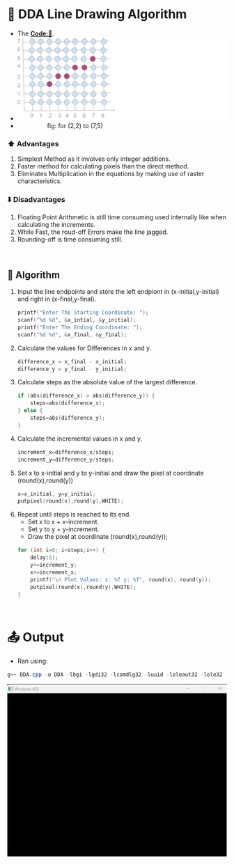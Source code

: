 # 📏 DDA Line Drawing Algorithm
- The **[Code:📑](../../C/DDA.cpp)**.
- <img src='./Resources/DDA.svg' width="700px">
- &emsp; &emsp; &emsp; &emsp;fig: for (2,2) to (7,5) 

### ⬆️ Advantages
1. Simplest Method as it involves only integer additions.
2. Faster method for calculating pixels than the direct method.
3. Eliminates Multiplication in the equations by making use of raster characteristics.

### ⬇️ Disadvantages
1. Floating Point Arithmetic is still time consuming used internally like when calculating the increments.
2. While Fast, the roud-off Errors make the line jagged.
3. Rounding-off is time consuming still. 

&nbsp;
## 🤖 **Algorithm**
1. Input the line endpoints and store the left endpiont in (x-initial,y-initial) and right in (x-final,y-final).
    ```c
    printf("Enter The Starting Coordinate: ");
    scanf("%d %d", &x_intial, &y_initial);
    printf("Enter The Ending Coordinate: ");
    scanf("%d %d", &x_final, &y_final);
    ```
2. Calculate the values for Differences in x and y. 
    ```c
    difference_x = x_final - x_initial;
    difference_y = y_final - y_initial;
    ```
3. Calculate steps as the absolute value of the largest difference.
    ```c
    if (abs(difference_x) > abs(difference_y)) {
        steps=abs(difference_x);
    } else {
        steps=abs(difference_y);
    }
    ```
4. Calculate the incremental values in x and y.
    ```c
    increment_x=difference_x/steps;
    increment_y=difference_y/steps;
    ```
5. Set x to x-initial and y to y-initial and draw the pixel at coordinate (round(x),round(y))
    ```c
    x=x_initial, y=y_initial;
    putpixel(round(x),round(y),WHITE);
    ```
6. Repeat until steps is reached to its end.
    - Set x to x + x-increment.
    - Set y to y + y-increment.
    - Draw the pixel at coordinate (round(x),round(y));
    ```c
    for (int i=0; i<steps;i++) {
        delay(5);
        y+=increment_y;
        x+=increment_x;
        printf("\n Plot Values: x: %f y: %f", round(x), round(y));
        putpixel(round(x),round(y),WHITE);
    }
    ```

&nbsp;
# 📤 Output
- Ran using:
```powershell
g++ DDA.cpp -o DDA -lbgi -lgdi32 -lcomdlg32 -luuid -loleaut32 -lole32
```
<img src='./Resources/DDA.gif'>